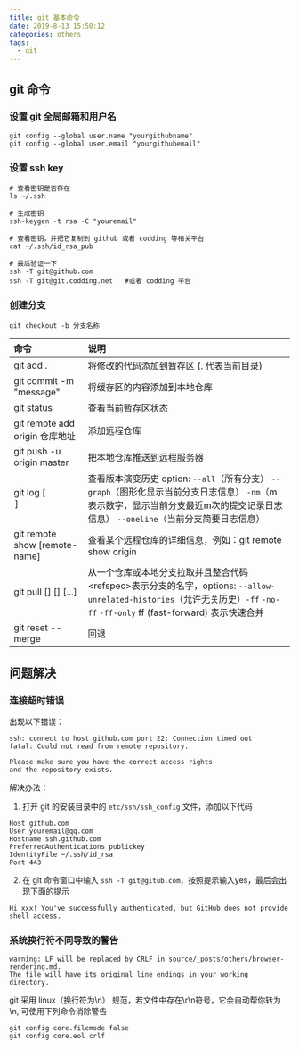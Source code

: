 ```yaml
---
title: git 基本命令 
date: 2019-8-13 15:50:12
categories: others
tags: 
  - git
---
```


## git 命令

### 设置 git 全局邮箱和用户名

```git
git config --global user.name "yourgithubname"
git config --global user.email "yourgithubemail"
```

### 设置 ssh key  

```
# 查看密钥是否存在
ls ~/.ssh

# 生成密钥
ssh-keygen -t rsa -C "youremail"

# 查看密钥，并把它复制到 github 或者 codding 等相关平台
cat ~/.ssh/id_rsa_pub

# 最后验证一下
ssh -T git@github.com
ssh -T git@git.codding.net   #或者 codding 平台
```

### 创建分支

```
git checkout -b 分支名称
```
|命令|说明|
|:---|:---|
|git add .|将修改的代码添加到暂存区 (. 代表当前目录)|
|git commit -m "message"|将缓存区的内容添加到本地仓库|
|git status|查看当前暂存区状态|
|git remote add origin 仓库地址|添加远程仓库|
|git push -u origin master|把本地仓库推送到远程服务器|
|git log [<option>]|查看版本演变历史 option:  `--all`（所有分支） `--graph`（图形化显示当前分支日志信息） `-nm`（m表示数字，显示当前分支最近m次的提交记录日志信息）  `--oneline`（当前分支简要日志信息） |
|git remote show [remote-name]|查看某个远程仓库的详细信息，例如：git remote show origin|
|git pull [<options>] [<repos>] [<refspec>...]|从一个仓库或本地分支拉取并且整合代码\<refspec\>表示分支的名字，options: `--allow-unrelated-histories`（允许无关历史）`-ff` `-no-ff` `-ff-only` ff (fast-forward) 表示快速合并| 
|git reset --merge|回退|

## 问题解决
### 连接超时错误
出现以下错误：

```
ssh: connect to host github.com port 22: Connection timed out
fatal: Could not read from remote repository.

Please make sure you have the correct access rights
and the repository exists.
```

解决办法：  
1. 打开 git 的安装目录中的 `etc/ssh/ssh_config` 文件，添加以下代码  

```
Host github.com
User youremail@qq.com
Hostname ssh.github.com
PreferredAuthentications publickey
IdentityFile ~/.ssh/id_rsa
Port 443
```

2. 在 git 命令窗口中输入 `ssh -T git@gitub.com`，按照提示输入yes，最后会出现下面的提示

```
Hi xxx! You've successfully authenticated, but GitHub does not provide shell access.
```

### 系统换行符不同导致的警告

```
warning: LF will be replaced by CRLF in source/_posts/others/browser-rendering.md.
The file will have its original line endings in your working directory.
```

git 采用 linux（换行符为\n） 规范，若文件中存在\r\n符号，它会自动帮你转为 \n, 可使用下列命令消除警告

```
git config core.filemode false
git config core.eol crlf
```

